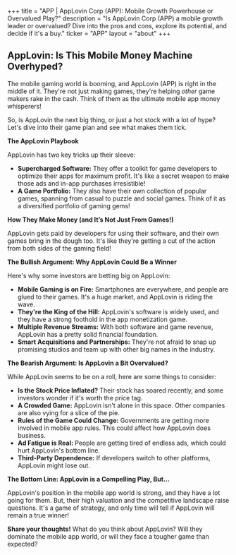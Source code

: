 +++
title = "APP |  AppLovin Corp (APP): Mobile Growth Powerhouse or Overvalued Play?"
description = "Is AppLovin Corp (APP) a mobile growth leader or overvalued? Dive into the pros and cons, explore its potential, and decide if it's a buy."
ticker = "APP"
layout = "about"
+++

        


## AppLovin: Is This Mobile Money Machine Overhyped?

The mobile gaming world is booming, and AppLovin (APP) is right in the middle of it. They're not just making games, they're helping *other* game makers rake in the cash. Think of them as the ultimate mobile app money whisperers! 

So, is AppLovin the next big thing, or just a hot stock with a lot of hype? Let's dive into their game plan and see what makes them tick.

**The AppLovin Playbook**

AppLovin has two key tricks up their sleeve:

* **Supercharged Software:** They offer a toolkit for game developers to optimize their apps for maximum profit. It's like a secret weapon to make those ads and in-app purchases irresistible!
* **A Game Portfolio:** They also have their own collection of popular games, spanning from casual to puzzle and social games. Think of it as a diversified portfolio of gaming gems!

**How They Make Money (and It’s Not Just From Games!)**

AppLovin gets paid by developers for using their software, and their own games bring in the dough too. It's like they're getting a cut of the action from both sides of the gaming field!

**The Bullish Argument: Why AppLovin Could Be a Winner**

Here's why some investors are betting big on AppLovin:

* **Mobile Gaming is on Fire:** Smartphones are everywhere, and people are glued to their games. It's a huge market, and AppLovin is riding the wave.
* **They're the King of the Hill:** AppLovin's software is widely used, and they have a strong foothold in the app monetization game.
* **Multiple Revenue Streams:** With both software and game revenue, AppLovin has a pretty solid financial foundation.
* **Smart Acquisitions and Partnerships:** They're not afraid to snap up promising studios and team up with other big names in the industry.

**The Bearish Argument: Is AppLovin a Bit Overvalued?**

While AppLovin seems to be on a roll, here are some things to consider:

* **Is the Stock Price Inflated?** Their stock has soared recently, and some investors wonder if it's worth the price tag.
* **A Crowded Game:** AppLovin isn't alone in this space. Other companies are also vying for a slice of the pie.
* **Rules of the Game Could Change:** Governments are getting more involved in mobile app rules. This could affect how AppLovin does business.
* **Ad Fatigue is Real:** People are getting tired of endless ads, which could hurt AppLovin's bottom line.
* **Third-Party Dependence:** If developers switch to other platforms, AppLovin might lose out.

**The Bottom Line: AppLovin is a Compelling Play, But…**

AppLovin's position in the mobile app world is strong, and they have a lot going for them. But, their high valuation and the competitive landscape raise questions. It's a game of strategy, and only time will tell if AppLovin will remain a true winner!

**Share your thoughts!** What do you think about AppLovin? Will they dominate the mobile app world, or will they face a tougher game than expected? 

        
